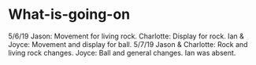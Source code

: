 # What-is-going-on
5/6/19
Jason: Movement for living rock.
Charlotte: Display for rock.
Ian & Joyce: Movement and display for ball.
5/7/19
Jason & Charlotte: Rock and living rock changes.
Joyce: Ball and general changes.
Ian was absent.
